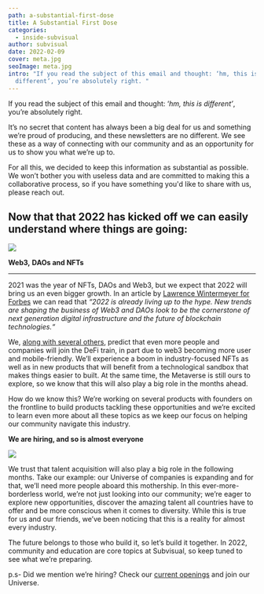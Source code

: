 ```yaml
---
path: a-substantial-first-dose
title: A Substantial First Dose
categories:
  - inside-subvisual
author: subvisual
date: 2022-02-09
cover: meta.jpg
seoImage: meta.jpg
intro: "If you read the subject of this email and thought: ‘hm, this is
  different’, you’re absolutely right. "
---
```

If you read the subject of this email and thought: ‘*hm, this is different’*, you’re absolutely right. 

It’s no secret that content has always been a big deal for us and something we’re proud of producing, and these newsletters are no different. We see these as a way of connecting with our community and as an opportunity for us to show you what we’re up to. 

For all this, we decided to keep this information as substantial as possible. We won’t bother you with useless data and are committed to making this a collaborative process, so if you have something you'd like to share with us, please reach out. 


## Now that that 2022 has kicked off we can easily understand where things are going: 


![](https://paper-attachments.dropbox.com/s_5D7200F40C540D03A89A770DD3674D5D8CC80074D8AD944A3FF08148C13DD769_1644238734652_TRENDS+FOR+2022+1.png)


**Web3,** **DAOs and NFTs** 
****
2021 was the year of NFTs, DAOs and Web3, but we expect that 2022 will bring us an even bigger growth. In an article by [Lawrence Wintermeyer for Forbes](https://www.forbes.com/sites/lawrencewintermeyer/2022/01/15/nfts-daos-mobileweb3-and-the-metaverse-off-and-running-in-2022/?sh=1754a5c111cd) we can read that *“2022 is already living up to the hype. New trends are shaping the business of Web3 and DAOs look to be the cornerstone of next generation digital infrastructure and the future of blockchain technologies.“*  

We, [along with several others](https://cryptonews.com/exclusives/nfts-2022-from-word-of-year-mainstream-adoption-new-uses-cases.htm), predict that even more people and companies will join the DeFi train, in part due to web3 becoming more user and mobile-friendly. 
We’ll experience a boom in industry-focused NFTs as well as in new products that will benefit from a technological sandbox that makes things easier to built. At the same time, the Metaverse is still ours to explore, so we know that this will also play a big role in the months ahead. 

How do we know this? We’re working on several products with founders on the frontline to build products tackling these opportunities and we’re excited to learn even more about all these topics as we keep our focus on helping our community navigate this industry. 

**We are hiring, and so is almost everyone** 


![](https://paper-attachments.dropbox.com/s_5D7200F40C540D03A89A770DD3674D5D8CC80074D8AD944A3FF08148C13DD769_1644258169554_Linkedin+1.png)


We trust that talent acquisition will also play a big role in the following months. Take our example: our Universe of companies is expanding and for that, we’ll need more people aboard this mothership. In this ever-more-borderless world, we’re not just looking into our community; we’re eager to explore new opportunities, discover the amazing talent all countries have to offer and be more conscious when it comes to diversity. 
While this is true for us and our friends, we’ve been noticing that this is a reality for almost every industry. 

The future belongs to those who build it, so let’s build it together. In 2022, community and education are core topics at Subvisual, so keep tuned to see what we’re preparing. 

p.s- Did we mention we’re hiring? Check our [current openings](https://jobs.subvisual.com/) and join our Universe.  
